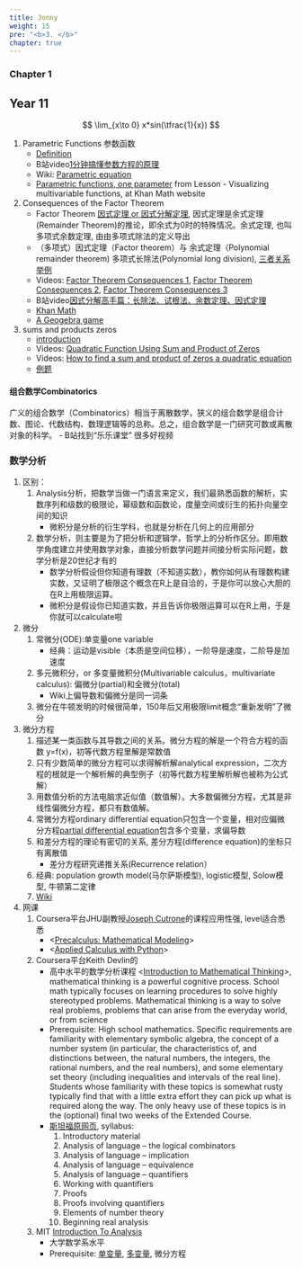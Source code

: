 ```yaml
---
title: Jonny
weight: 15
pre: "<b>3. </b>"
chapter: true
---
```


### Chapter 1

## Year 11

$$
 \lim_{x\to 0} x*sin(\tfrac{1}{x}) 
$$

1. Parametric Functions 参数函数
	- [Definition](https://xaktly.com/ParametricEquations.html)
	- B站video[1分钟搞懂参数方程的原理](https://www.bilibili.com/video/BV1BL4y1F7JQ/?share_source=copy_web&vd_source=e42e20ab1743b1f80efcaa18a191ac13)
	- Wiki: [Parametric equation](https://en.wikipedia.org/wiki/Parametric_equation)
	- [Parametric functions, one parameter](https://www.khanacademy.org/math/multivariable-calculus/thinking-about-multivariable-function/ways-to-represent-multivariable-functions/a/parametric-functions) from Lesson - Visualizing multivariable functions, <Multivariable calculus> at Khan Math website
1. Consequences of the Factor Theorem 
	- Factor Theorem [因式定理 or 因式分解定理](https://baike.baidu.com/item/%E5%9B%A0%E5%BC%8F%E5%AE%9A%E7%90%86/284832), 因式定理是余式定理(Remainder Theorem)的推论，即余式为0时的特殊情况。余式定理, 也叫多项式余数定理, 由由多项式除法的定义导出
	- （多项式）因式定理（Factor theorem）与 余式定理（Polynomial remainder theorem) 多项式长除法(Polynomial long division), [三者关系举例](https://blog.csdn.net/lanchunhui/article/details/77140600)
	- Videos: [Factor Theorem Consequences 1](https://www.youtube.com/watch?v=QXc3vGQG1nk), [Factor Theorem Consequences 2](https://www.youtube.com/watch?v=ILwIlwfIpZQ), [Factor Theorem Consequences 3](https://www.youtube.com/watch?v=pjIeXjm2Fdk)
	- B站video[因式分解高手篇：长除法、试根法、余数定理、因式定理](https://www.bilibili.com/video/BV1Ti4y1M7fJ/?spm_id_from=333.337.search-card.all.click&vd_source=4bb452a07b47a412d37d165e5ff0e9b3)
	- [Khan Math](https://www.khanacademy.org/math/algebra2/x2ec2f6f830c9fb89:poly-div/x2ec2f6f830c9fb89:remainder-theorem/v/polynomial-remainder-theorem-to-test-factor)
	- [A Geogebra game](https://www.geogebra.org/m/xzuGMC8t#material/tmT7PzGu)
1. sums and products zeros
	- [introduction](https://www.cuemath.com/algebra/sum-and-product-of-zeros-in-quadratic-polynomial/)
	- Videos: [Quadratic Function Using Sum and Product of Zeros](https://www.youtube.com/watch?v=BF5VxWUg92o)
	- Videos: [How to find a sum and product of zeros a quadratic equation](https://www.youtube.com/shorts/_X_xXLRavEw)
	- [例题](https://www.varsitytutors.com/precalculus-help/find-the-sum-and-product-of-the-zeros-of-a-polynomial)


#### 组合数学Combinatorics

广义的组合数学（Combinatorics）相当于离散数学，狭义的组合数学是组合计数、图论、代数结构、数理逻辑等的总称。总之，组合数学是一门研究可数或离散对象的科学。
	- B站找到“乐乐课堂” 很多好视频

### 数学分析 

1. 区别：
	1. Analysis分析，把数学当做一门语言来定义，我们最熟悉函数的解析，实数序列和级数的极限论，幂级数和函数论，度量空间或衍生的拓扑向量空间的知识
		- 微积分是分析的衍生学科，也就是分析在几何上的应用部分
	1. 数学分析，则主要是为了把分析和逻辑学，哲学上的分析作区分。即用数学角度建立并使用数学对象，直接分析数学问题并间接分析实际问题，数学分析是20世纪才有的
		- 数学分析假设但你知道有理数（不知道实数），教你如何从有理数构建实数，又证明了极限这个概念在R上是自洽的，于是你可以放心大胆的在R上用极限运算。
		- 微积分是假设你已知道实数，并且告诉你极限运算可以在R上用，于是你就可以calculate啦
1. 微分
	1. 常微分(ODE):单变量one variable
		- 经典：运动是visible（本质是空间位移），一阶导是速度，二阶导是加速度
	1. 多元微积分，or 多变量微积分(Multivariable calculus，multivariate calculus): 偏微分(partial)和全微分(total)
		- Wiki上偏导数和偏微分是同一词条
	1. 微分在牛顿发明的时候很简单，150年后又用极限limit概念“重新发明”了微分
1. 微分方程
	1. 描述某一类函数与其导数之间的关系。微分方程的解是一个符合方程的函数 y=f(x)，初等代数方程里解是常数值
	1. 只有少数简单的微分方程可以求得解析解analytical expression，二次方程的根就是一个解析解的典型例子（初等代数方程里解析解也被称为公式解）
	1. 用数值分析的方法电脑求近似值（数值解）。大多数偏微分方程，尤其是非线性偏微分方程，都只有数值解。
	1. 常微分方程ordinary differential equation只包含一个变量，相对应偏微分方程[partial differential equation](https://zh.m.wikipedia.org/zh-hans/%E5%A4%9A%E5%85%83%E5%BE%AE%E7%A7%AF%E5%88%86)包含多个变量，求偏导数
	1. 和差分方程的理论有密切的关系, 差分方程(difference equation)的坐标只有离散值
		- 差分方程研究递推关系(Recurrence relation）
	1. 经典: population growth model(马尔萨斯模型), logistic模型, Solow模型, 牛顿第二定律
	1. [Wiki](https://zh.wikipedia.org/wiki/%E5%BE%AE%E5%88%86%E6%96%B9%E7%A8%8B)
1. 网课
	1. Coursera平台JHU副教授[Joseph Cutrone](https://www.coursera.org/instructor/josephcutrone)的课程应用性强, level适合悉悉
		- <[Precalculus: Mathematical Modeling](https://www.coursera.org/learn/precalculus-mathematical-modelling)> 
		- <[Applied Calculus with Python](https://www.coursera.org/learn/applied-calculus-with-python)>
	1. Coursera平台Keith Devlin的
		- 高中水平的数学分析课程 <[Introduction to Mathematical Thinking](https://www.coursera.org/learn/mathematical-thinking#syllabus)>, mathematical thinking is a powerful cognitive process. School math typically focuses on learning procedures to solve highly stereotyped problems. Mathematical thinking is a way to solve real problems, problems that can arise from the everyday world, or from science
		- Prerequisite: High school mathematics. Specific requirements are familiarity with elementary symbolic algebra, the concept of a number system (in particular, the characteristics of, and distinctions between, the natural numbers, the integers, the rational numbers, and the real numbers), and some elementary set theory (including inequalities and intervals of the real line). Students whose familiarity with these topics is somewhat rusty typically find that with a little extra effort they can pick up what is required along the way. The only heavy use of these topics is in the (optional) final two weeks of the Extended Course.
		- [斯坦福原网页](https://online.stanford.edu/courses/hstar-y0001-introduction-mathematical-thinking), syllabus: 
			1. Introductory material
			1. Analysis of language – the logical combinators
			1. Analysis of language – implication
			1. Analysis of language – equivalence
			1. Analysis of language – quantifiers
			1. Working with quantifiers
			1. Proofs
			1. Proofs involving quantifiers
			1. Elements of number theory
			1. Beginning real analysis
	1. MIT [Introduction To Analysis](https://ocw.mit.edu/courses/18-100a-introduction-to-analysis-fall-2012/pages/syllabus/)
		- 大学数学系水平
		- Prerequisite: [单变量](https://ocw.mit.edu/courses/18-01sc-single-variable-calculus-fall-2010/pages/syllabus/), [多变量](https://ocw.mit.edu/courses/18-02sc-multivariable-calculus-fall-2010/pages/syllabus/), 微分方程



